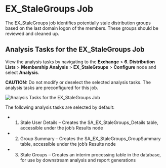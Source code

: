 # EX_StaleGroups Job

The EX_StaleGroups job identifies potentially stale distribution groups based on the last domain
logon of the members. These groups should be reviewed and cleaned up.

## Analysis Tasks for the EX_StaleGroups Job

View the analysis tasks by navigating to the **Exchange** > **6. Distribution Lists** > **Membership
Analysis** > **EX_StaleGroups** > **Configure** node and select **Analysis**.

**CAUTION:** Do not modify or deselect the selected analysis tasks. The analysis tasks are
preconfigured for this job.

![Analysis Tasks for the EX_StaleGroups Job](/img/product_docs/accessanalyzer/12.0/solutions/exchange/distributionlists/membershipanalysis/stalegroupsanalysis.webp)

The following analysis tasks are selected by default:

-   1. Stale User Details – Creates the SA_EX_StaleGroups_Details table, accessible under the job’s
       Results node
-   2. Group Summary – Creates the SA_EX_StaleGroups_GroupSummary table, accessible under the job’s
       Results node
-   3. Stale Groups – Creates an interim processing table in the database, for use by downstream
       analysis and report generations
